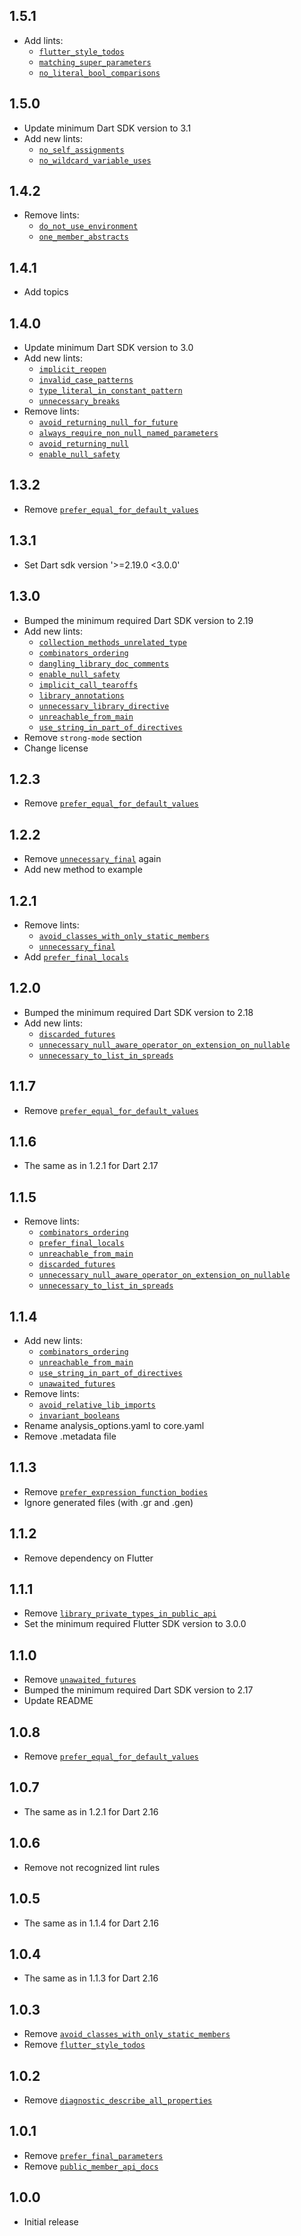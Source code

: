 ## 1.5.1

* Add lints:
  * [`flutter_style_todos`](https://dart.dev/tools/linter-rules/flutter_style_todos)
  * [`matching_super_parameters`](https://dart.dev/tools/linter-rules/matching_super_parameters)
  * [`no_literal_bool_comparisons`](https://dart.dev/tools/linter-rules/no_literal_bool_comparisons)

## 1.5.0

* Update minimum Dart SDK version to 3.1
* Add new lints:
  * [`no_self_assignments`](https://dart.dev/tools/linter-rules/no_self_assignments)
  * [`no_wildcard_variable_uses`](https://dart.dev/tools/linter-rules/no_wildcard_variable_uses)

## 1.4.2

* Remove lints:
  * [`do_not_use_environment`](https://dart.dev/tools/linter-rules/do_not_use_environment)
  * [`one_member_abstracts`](https://dart.dev/tools/linter-rules/one_member_abstracts)

## 1.4.1

* Add topics

## 1.4.0

* Update minimum Dart SDK version to 3.0
* Add new lints:
  * [`implicit_reopen`](https://dart.dev/tools/linter-rules/implicit_reopen)
  * [`invalid_case_patterns`](https://dart.dev/tools/linter-rules/invalid_case_patterns)
  * [`type_literal_in_constant_pattern`](https://dart.dev/tools/linter-rules/type_literal_in_constant_pattern)
  * [`unnecessary_breaks`](https://dart.dev/tools/linter-rules/unnecessary_breaks)
* Remove lints:
  * [`avoid_returning_null_for_future`](https://dart.dev/tools/linter-rules/avoid_returning_null_for_future)
  * [`always_require_non_null_named_parameters`](https://dart.dev/tools/linter-rules/always_require_non_null_named_parameters)
  * [`avoid_returning_null`](https://dart.dev/tools/linter-rules/avoid_returning_null)
  * [`enable_null_safety`](https://dart.dev/tools/linter-rules/enable_null_safety)

## 1.3.2

* Remove [`prefer_equal_for_default_values`](https://dart.dev/tools/linter-rules/prefer_equal_for_default_values)

## 1.3.1

* Set Dart sdk version '>=2.19.0 <3.0.0'

## 1.3.0

* Bumped the minimum required Dart SDK version to 2.19
* Add new lints:
  * [`collection_methods_unrelated_type`](https://dart.dev/tools/linter-rules/collection_methods_unrelated_type)
  * [`combinators_ordering`](https://dart.dev/tools/linter-rules/combinators_ordering)
  * [`dangling_library_doc_comments`](https://dart.dev/tools/linter-rules/dangling_library_doc_comments)
  * [`enable_null_safety`](https://dart.dev/tools/linter-rules/enable_null_safety)
  * [`implicit_call_tearoffs`](https://dart.dev/tools/linter-rules/implicit_call_tearoffs)
  * [`library_annotations`](https://dart.dev/tools/linter-rules/library_annotations)
  * [`unnecessary_library_directive`](https://dart.dev/tools/linter-rules/unnecessary_library_directive)
  * [`unreachable_from_main`](https://dart.dev/tools/linter-rules/unreachable_from_main)
  * [`use_string_in_part_of_directives`](https://dart.dev/tools/linter-rules/use_string_in_part_of_directives)
* Remove `strong-mode` section
* Change license

## 1.2.3

* Remove [`prefer_equal_for_default_values`](https://dart.dev/tools/linter-rules/prefer_equal_for_default_values)

## 1.2.2

* Remove [`unnecessary_final`](https://dart.dev/tools/linter-rules/unnecessary_final) again
* Add new method to example

## 1.2.1

* Remove lints:
  * [`avoid_classes_with_only_static_members`](https://dart.dev/tools/linter-rules/avoid_classes_with_only_static_members)
  + [`unnecessary_final`](https://dart.dev/tools/linter-rules/unnecessary_final)
* Add [`prefer_final_locals`](https://dart.dev/tools/linter-rules/prefer_final_locals)

## 1.2.0

* Bumped the minimum required Dart SDK version to 2.18
* Add new lints:
  * [`discarded_futures`](https://dart.dev/tools/linter-rules/discarded_futures)
  * [`unnecessary_null_aware_operator_on_extension_on_nullable`](https://dart.dev/tools/linter-rules/unnecessary_null_aware_operator_on_extension_on_nullable)
  * [`unnecessary_to_list_in_spreads`](https://dart.dev/tools/linter-rules/unnecessary_to_list_in_spreads)

## 1.1.7

* Remove [`prefer_equal_for_default_values`](https://dart.dev/tools/linter-rules/prefer_equal_for_default_values)

## 1.1.6

* The same as in 1.2.1 for Dart 2.17

## 1.1.5

* Remove lints:
  * [`combinators_ordering`](https://dart.dev/tools/linter-rules/combinators_ordering)
  * [`prefer_final_locals`](https://dart.dev/tools/linter-rules/prefer_final_locals)
  * [`unreachable_from_main`](https://dart.dev/tools/linter-rules/unreachable_from_main)
  * [`discarded_futures`](https://dart.dev/tools/linter-rules/discarded_futures)
  * [`unnecessary_null_aware_operator_on_extension_on_nullable`](https://dart.dev/tools/linter-rules/unnecessary_null_aware_operator_on_extension_on_nullable)
  * [`unnecessary_to_list_in_spreads`](https://dart.dev/tools/linter-rules/unnecessary_to_list_in_spreads)

## 1.1.4

* Add new lints:
  * [`combinators_ordering`](https://dart.dev/tools/linter-rules/combinators_ordering)
  * [`unreachable_from_main`](https://dart.dev/tools/linter-rules/unreachable_from_main)
  * [`use_string_in_part_of_directives`](https://dart.dev/tools/linter-rules/use_string_in_part_of_directives)
  * [`unawaited_futures`](https://dart.dev/tools/linter-rules/unawaited_futures)
* Remove lints:
  * [`avoid_relative_lib_imports`](https://dart.dev/tools/linter-rules/avoid_relative_lib_imports)
  * [`invariant_booleans`](https://dart.dev/tools/linter-rules/invariant_booleans)
* Rename analysis_options.yaml to core.yaml
* Remove .metadata file

## 1.1.3

* Remove [`prefer_expression_function_bodies`](https://dart.dev/tools/linter-rules/prefer_expression_function_bodies)
* Ignore generated files (with .gr and .gen)

## 1.1.2

* Remove dependency on Flutter

## 1.1.1

* Remove [`library_private_types_in_public_api`](https://dart.dev/tools/linter-rules/library_private_types_in_public_api)
* Set the minimum required Flutter SDK version to 3.0.0

## 1.1.0

* Remove [`unawaited_futures`](https://dart.dev/tools/linter-rules/unawaited_futures)
* Bumped the minimum required Dart SDK version to 2.17
* Update README

## 1.0.8

* Remove [`prefer_equal_for_default_values`](https://dart.dev/tools/linter-rules/prefer_equal_for_default_values)

## 1.0.7

* The same as in 1.2.1 for Dart 2.16

## 1.0.6

* Remove not recognized lint rules

## 1.0.5

* The same as in 1.1.4 for Dart 2.16

## 1.0.4

* The same as in 1.1.3 for Dart 2.16

## 1.0.3

* Remove [`avoid_classes_with_only_static_members`](https://dart.dev/tools/linter-rules/avoid_classes_with_only_static_members)
* Remove [`flutter_style_todos`](https://dart.dev/tools/linter-rules/flutter_style_todos)

## 1.0.2

* Remove [`diagnostic_describe_all_properties`](https://dart.dev/tools/linter-rules/diagnostic_describe_all_properties)

## 1.0.1

* Remove [`prefer_final_parameters`](https://dart.dev/tools/linter-rules/prefer_final_parameters)
* Remove [`public_member_api_docs`](https://dart.dev/tools/linter-rules/public_member_api_docs)

## 1.0.0

* Initial release
